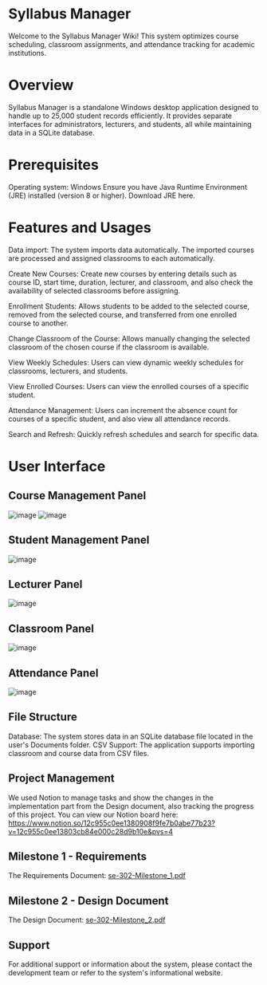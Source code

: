 # Syllabus Manager

Welcome to the Syllabus Manager Wiki! This system optimizes course scheduling, classroom assignments, and attendance tracking for academic institutions.

# Overview

Syllabus Manager is a standalone Windows desktop application designed to handle up to 25,000 student records efficiently. It provides separate interfaces for administrators, lecturers, and students, all while maintaining data in a SQLite database.

# Prerequisites
Operating system: Windows
Ensure you have Java Runtime Environment (JRE) installed (version 8 or higher). Download JRE here.

# Features and Usages

Data import: The system imports data automatically. The imported courses are processed and assigned classrooms to each automatically.

Create New Courses: Create new courses by entering details such as course ID, start time, duration, lecturer, and classroom, and also check the availability of selected classrooms before assigning.

Enrollment Students: Allows students to be added to the selected course, removed from the selected course, and transferred from one enrolled course to another.

Change Classroom of the Course: Allows manually changing the selected classroom of the chosen course if the classroom is available.

View Weekly Schedules: Users can view dynamic weekly schedules for classrooms, lecturers, and students.

View Enrolled Courses: Users can view the enrolled courses of a specific student.

Attendance Management: Users can increment the absence count for courses of a specific student, and also view all attendance records.

Search and Refresh: Quickly refresh schedules and search for specific data.

# User Interface
## Course Management Panel
![image](https://github.com/user-attachments/assets/c981adec-e8ab-44cf-ae10-dd1d870632b9)
![image](https://github.com/user-attachments/assets/bf692e16-d8f4-4619-8d1a-0a24ae0175aa)


## Student Management Panel
![image](https://github.com/user-attachments/assets/15d94a4f-8fe0-482b-90e3-6d9f0a788d28)


## Lecturer Panel
![image](https://github.com/user-attachments/assets/08d4e54c-b4c8-47c7-bb8b-5a2c5c61d81c)


## Classroom Panel
![image](https://github.com/user-attachments/assets/354261dd-06dc-4e0d-ae10-8d91cfa903c2)


## Attendance Panel
![image](https://github.com/user-attachments/assets/3315c580-558c-4ea9-819a-a587c4fc1db1)

## File Structure
Database: The system stores data in an SQLite database file located in the user's Documents folder.
CSV Support: The application supports importing classroom and course data from CSV files.



## Project Management

We used Notion to manage tasks and show the changes in the implementation part from the Design document, also tracking the progress of this project. You can view our Notion board here: https://www.notion.so/12c955c0ee1380908f9fe7b0abe77b23?v=12c955c0ee13803cb84e000c28d9b10e&pvs=4

## Milestone 1 - Requirements
The Requirements Document: [se-302-Milestone_1.pdf](https://github.com/user-attachments/files/18223000/se-302-Milestone_1.pdf)

## Milestone 2 - Design Document
The Design Document: [se-302-Milestone_2.pdf](https://github.com/user-attachments/files/18223002/se-302-Milestone_2.pdf)

## Support
For additional support or information about the system, please contact the development team or refer to the system's informational website.
